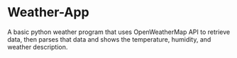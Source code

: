 # Weather-App
A basic python weather program that uses OpenWeatherMap API to retrieve data, then parses that data and shows the temperature, humidity, and weather description.
